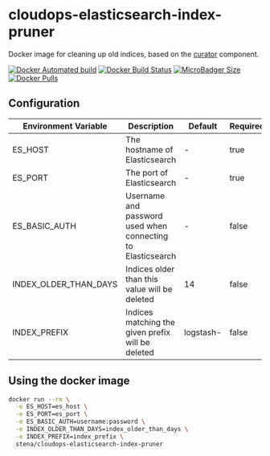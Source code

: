 # cloudops-elasticsearch-index-pruner

Docker image for cleaning up old indices, based on the [curator](https://github.com/elastic/curator) component.

[![Docker Automated build](https://img.shields.io/docker/automated/stena/cloudops-elasticsearch-index-pruner.svg?style=for-the-badge)](https://hub.docker.com/r/stena/cloudops-elasticsearch-index-pruner/)
[![Docker Build Status](https://img.shields.io/docker/build/stena/cloudops-elasticsearch-index-pruner.svg?style=for-the-badge)](https://hub.docker.com/r/stena/cloudops-elasticsearch-index-pruner/)
[![MicroBadger Size](https://img.shields.io/microbadger/image-size/stena/cloudops-elasticsearch-index-pruner.svg?style=for-the-badge)](https://hub.docker.com/r/stena/cloudops-elasticsearch-index-pruner/)
[![Docker Pulls](https://img.shields.io/docker/pulls/stena/cloudops-elasticsearch-index-pruner.svg?style=for-the-badge)](https://hub.docker.com/r/stena/cloudops-elasticsearch-index-pruner/)

## Configuration

Environment Variable  | Description                                                 | Default   | Required
----------------------|-------------------------------------------------------------|-----------|---------
ES_HOST               | The hostname of Elasticsearch                               | -         | true
ES_PORT               | The port of Elasticsearch                                   | -         | true
ES_BASIC_AUTH         | Username and password used when connecting to Elasticsearch | -         | false
INDEX_OLDER_THAN_DAYS | Indices older than this value will be deleted               | 14        | false
INDEX_PREFIX          | Indices matching the given prefix will be deleted           | logstash- | false

## Using the docker image

```bash
docker run --rm \
  -e ES_HOST=es_host \
  -e ES_PORT=es_port \
  -e ES_BASIC_AUTH=username:password \
  -e INDEX_OLDER_THAN_DAYS=index_older_than_days \
  -e INDEX_PREFIX=index_prefix \
  stena/cloudops-elasticsearch-index-pruner
```
